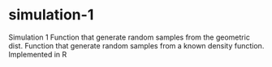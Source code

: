 # simulation-1
Simulation 1  Function that generate random samples from the geometric dist.  Function that generate random samples from a known density function.  Implemented in R
